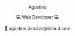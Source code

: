 <p align="center">Agostino</p>
<p align="center">💻 Web Developer 💻</p>
<p align="center">📧 agostino.dinuzzo@icloud.com</p>
